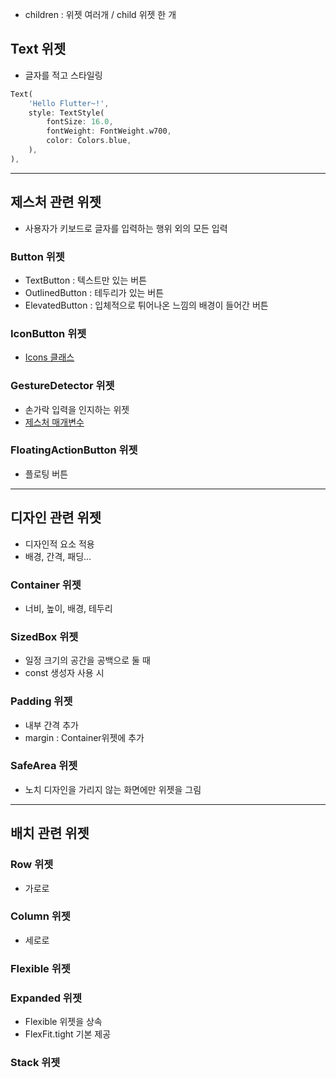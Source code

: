 
- children : 위젯 여러개 / child 위젯 한 개

## Text 위젯
- 글자를 적고 스타일링
```Dart
Text(
	'Hello Flutter~!',
	style: TextStyle(
		fontSize: 16.0,
		fontWeight: FontWeight.w700,
		color: Colors.blue,
	),
),
```

---
## 제스처 관련 위젯
- 사용자가 키보드로 글자를 입력하는 행위 외의 모든 입력

### Button 위젯
- TextButton : 텍스트만 있는 버튼
- OutlinedButton : 테두리가 있는 버튼
- ElevatedButton : 입체적으로 튀어나온 느낌의 배경이 들어간 버튼

### IconButton 위젯
- [Icons 클래스](https://api.flutter.dev/flutter/material/Icons-class.html)

### GestureDetector 위젯
- 손가락 입력을 인지하는 위젯
- [제스처 매개변수](https://api.flutter.dev/flutter/widgets/GestureDetector-class.html)

### FloatingActionButton 위젯
- 플로팅 버튼

---
## 디자인 관련 위젯
- 디자인적 요소 적용
- 배경, 간격, 패딩...

### Container 위젯
- 너비, 높이, 배경, 테두리

### SizedBox 위젯
- 일정 크기의 공간을 공백으로 둘 때
- const 생성자 사용 시

### Padding 위젯
- 내부 간격 추가
- margin : Container위젯에 추가

### SafeArea 위젯
- 노치 디자인을 가리지 않는 화면에만 위젯을 그림

---
## 배치 관련 위젯

### Row 위젯
- 가로로

### Column 위젯
- 세로로

### Flexible 위젯


### Expanded 위젯
- Flexible 위젯을 상속
- FlexFit.tight 기본 제공

### Stack 위젯

